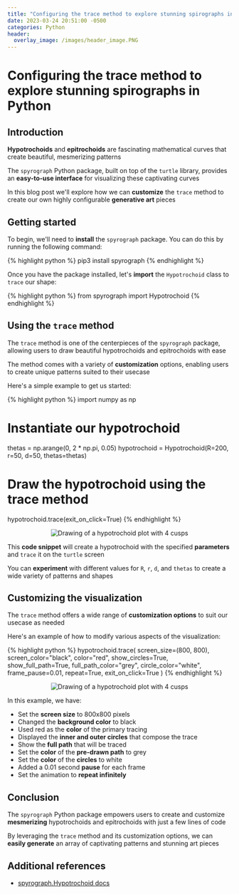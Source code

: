 ```yaml
---
title: "Configuring the trace method to explore stunning spirographs in Python"
date: 2023-03-24 20:51:00 -0500
categories: Python
header:
  overlay_image: /images/header_image.PNG
---
```


# Configuring the trace method to explore stunning spirographs in Python

## Introduction

**Hypotrochoids** and **epitrochoids** are fascinating mathematical curves that create beautiful, mesmerizing patterns

The `spyrograph` Python package, built on top of the `turtle` library, provides an **easy-to-use interface** for visualizing these captivating curves

In this blog post we'll explore how we can **customize** the `trace` method to create our own highly configurable **generative art** pieces

## Getting started

To begin, we'll need to **install** the `spyrograph` package. You can do this by running the following command:

{% highlight python %}
pip3 install spyrograph
{% endhighlight %}

Once you have the package installed, let's **import** the `Hypotrochoid` class to `trace` our shape:

{% highlight python %}
from spyrograph import Hypotrochoid
{% endhighlight %}

## Using the `trace` method

The `trace` method is one of the centerpieces of the `spyrograph` package, allowing users to draw beautiful hypotrochoids and epitrochoids with ease

The method comes with a variety of **customization** options, enabling users to create unique patterns suited to their usecase

Here's a simple example to get us started:

{% highlight python %}
import numpy as np

# Instantiate our hypotrochoid
thetas = np.arange(0, 2 * np.pi, 0.05)
hypotrochoid = Hypotrochoid(R=200, r=50, d=50, thetas=thetas)

# Draw the hypotrochoid using the trace method
hypotrochoid.trace(exit_on_click=True)
{% endhighlight %}

<p align="center">
  <img src="{{ site.url }}{{ site.baseurl }}/images/astroid.PNG" alt="Drawing of a hypotrochoid plot with 4 cusps">
</p>

This **code snippet** will create a hypotrochoid with the specified **parameters** and `trace` it on the `turtle` screen

You can **experiment** with different values for `R`, `r`, `d`, and `thetas` to create a wide variety of patterns and shapes

## Customizing the visualization

The `trace` method offers a wide range of **customization options** to suit our usecase as needed

Here's an example of how to modify various aspects of the visualization:

{% highlight python %}
hypotrochoid.trace(
    screen_size=(800, 800),
    screen_color="black",
    color="red",
    show_circles=True,
    show_full_path=True,
    full_path_color="grey",
    circle_color="white",
    frame_pause=0.01,
    repeat=True,
    exit_on_click=True
)
{% endhighlight %}

<p align="center">
  <img src="{{ site.url }}{{ site.baseurl }}/images/trace_example.gif" alt="Drawing of a hypotrochoid plot with 4 cusps">
</p>

In this example, we have:

- Set the **screen size** to 800x800 pixels
- Changed the **background color** to black
- Used red as the **color** of the primary tracing
- Displayed the **inner and outer circles** that compose the trace
- Show the **full path** that will be traced
- Set the **color** of the **pre-drawn path** to grey
- Set the **color** of the **circles** to white
- Added a 0.01 second **pause** for each frame
- Set the animation to **repeat infinitely**

## Conclusion

The `spyrograph` Python package empowers users to create and customize **mesmerizing** hypotrochoids and epitrochoids with just a few lines of code

By leveraging the `trace` method and its customization options, we can **easily generate** an array of captivating patterns and stunning art pieces

## Additional references
- [spyrograph.Hypotrochoid docs](https://spyrograph.readthedocs.io/en/latest/source/spyrograph.hypotrochoid.html#trace)